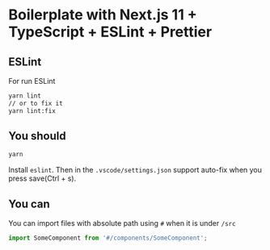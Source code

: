 # Boilerplate with Next.js 11 + TypeScript + ESLint + Prettier

## ESLint

For run ESLint

```bash
yarn lint
// or to fix it
yarn lint:fix
```

## You should

```bash
yarn
```

Install `eslint`.
Then in the `.vscode/settings.json` support auto-fix when you press save(Ctrl + s).

## You can

You can import files with absolute path using `#` when it is under `/src`

```javascript
import SomeComponent from '#/components/SomeComponent';
```
